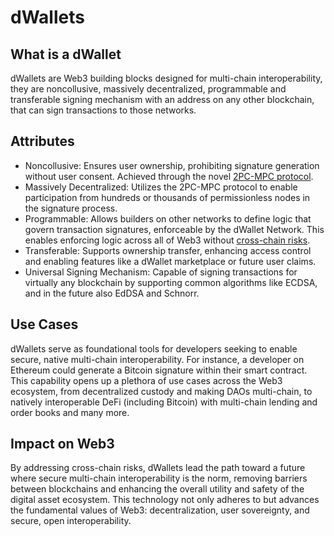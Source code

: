 # dWallets

## What is a dWallet

dWallets are Web3 building blocks designed for multi-chain interoperability, they are noncollusive, massively decentralized, programmable and transferable signing mechanism with an address on any other blockchain, that can sign transactions to those networks.

## Attributes

- Noncollusive: Ensures user ownership, prohibiting signature generation without user consent. Achieved through the novel [2PC-MPC protocol](cryptography/2pc-mpc.md).
- Massively Decentralized: Utilizes the 2PC-MPC protocol to enable participation from hundreds or thousands of permissionless nodes in the signature process.
- Programmable: Allows builders on other networks to define logic that govern transaction signatures, enforceable by the dWallet Network. This enables enforcing logic across all of Web3 without [cross-chain risks](multi-chain-vs-cross-chain.md).
- Transferable: Supports ownership transfer, enhancing access control and enabling features like a dWallet marketplace or future user claims.
- Universal Signing Mechanism: Capable of signing transactions for virtually any blockchain by supporting common algorithms like ECDSA, and in the future also EdDSA and Schnorr.

## Use Cases

dWallets serve as foundational tools for developers seeking to enable secure, native multi-chain interoperability. For instance, a developer on Ethereum could generate a Bitcoin signature within their smart contract. This capability opens up a plethora of use cases across the Web3 ecosystem, from decentralized custody and making DAOs multi-chain, to natively interoperable DeFi (including Bitcoin) with multi-chain lending and order books and many more.

## Impact on Web3

By addressing cross-chain risks, dWallets lead the path toward a future where secure multi-chain interoperability is the norm, removing barriers between blockchains and enhancing the overall utility and safety of the digital asset ecosystem. This technology not only adheres to but advances the fundamental values of Web3: decentralization, user sovereignty, and secure, open interoperability.
